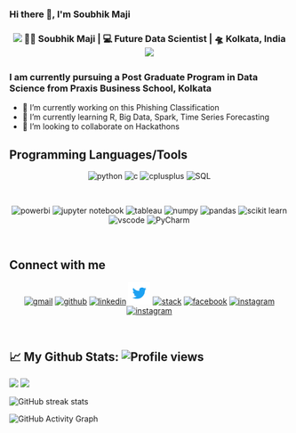 ### Hi there 👋, I'm Soubhik Maji
<div align="center">
<h3><img src="https://media.giphy.com/media/WUlplcMpOCEmTGBtBW/giphy.gif" width="30"> 🙎‍♂️ Soubhik Maji | 💻 Future Data Scientist | 🛸 Kolkata, India <img src="https://media.giphy.com/media/WUlplcMpOCEmTGBtBW/giphy.gif" width="30"></h3>
</div>

### I am currently pursuing a Post Graduate Program in Data Science from Praxis Business School, Kolkata
<!--<img align="right" height="270px" width="450px" alt="GIF" src="https://media.giphy.com/media/3FjEPbKqEPhPpmC8uY/giphy.gif" /> -->

- 🔭 I’m currently working on this Phishing Classification 
- 🌱 I’m currently learning R, Big Data, Spark, Time Series Forecasting
- 👯 I’m looking to collaborate on Hackathons

## Programming Languages/Tools
<div>
<p align="center">
<img src="https://github.com/SABERGLOW/SABERGLOW/blob/master/Misc/image%20backups/homeycombs/Python.png" alt="python" width="57" height="55"/> 
<img src="https://github.com/SABERGLOW/SABERGLOW/blob/master/Misc/image%20backups/homeycombs/C.svg" alt="c" width="50" height="50"/> 
<img src="https://github.com/SABERGLOW/SABERGLOW/blob/master/Misc/image%20backups/homeycombs/C%2B%2B.svg" alt="cplusplus" width="50" height="50"/> 
<img src="https://github.com/SABERGLOW/SABERGLOW/blob/master/Misc/image%20backups/homeycombs/SQL.png" alt="SQL" width="57" height="55"/> 
<p>&nbsp;</p>
<p align="center">
<img src="https://logos-world.net/wp-content/uploads/2022/02/Microsoft-Power-BI-Logo-2016.png" alt="powerbi" width="67" height="48"/> 
<img src="https://upload.wikimedia.org/wikipedia/commons/thumb/3/38/Jupyter_logo.svg/1200px-Jupyter_logo.svg.png" alt="jupyter notebook" width="47" height="50"/>
<img src="https://logos-world.net/wp-content/uploads/2021/10/Tableau-Logo.png" alt="tableau" width="65" height="48"/>
  <img src="https://upload.wikimedia.org/wikipedia/commons/thumb/3/31/NumPy_logo_2020.svg/1280px-NumPy_logo_2020.svg.png" alt="numpy" width="70" height="48"/>
  <img src="https://www.kindpng.com/picc/m/574-5747046_python-pandas-logo-transparent-hd-png-download.png" alt="pandas" width="75" height="48"/>
  <img src="https://upload.wikimedia.org/wikipedia/commons/thumb/0/05/Scikit_learn_logo_small.svg/2560px-Scikit_learn_logo_small.svg.png" alt="scikit learn" width="65" height="48"/>
<img src="https://images-wixmp-ed30a86b8c4ca887773594c2.wixmp.com/f/217d5ea0-623d-40b1-9b31-027b904a5f15/ddjrgww-846ce429-3b0d-4ad8-bf6d-ac52dfe48201.png?token=eyJ0eXAiOiJKV1QiLCJhbGciOiJIUzI1NiJ9.eyJzdWIiOiJ1cm46YXBwOiIsImlzcyI6InVybjphcHA6Iiwib2JqIjpbW3sicGF0aCI6IlwvZlwvMjE3ZDVlYTAtNjIzZC00MGIxLTliMzEtMDI3YjkwNGE1ZjE1XC9kZGpyZ3d3LTg0NmNlNDI5LTNiMGQtNGFkOC1iZjZkLWFjNTJkZmU0ODIwMS5wbmcifV1dLCJhdWQiOlsidXJuOnNlcnZpY2U6ZmlsZS5kb3dubG9hZCJdfQ.ZkEnCXJtjhT0v0UEQF7_k0VfiSaIoZa-YlerQJG-CXw" alt="vscode" width="48" height="48"/> 
<img src="https://images-wixmp-ed30a86b8c4ca887773594c2.wixmp.com/f/217d5ea0-623d-40b1-9b31-027b904a5f15/dccudp7-3a29ffd5-4e85-4123-88cc-4e948bedd7c1.png/v1/fill/w_512,h_512,strp/honeycomb_icon_pycharm_by_mauriliosm_dccudp7-fullview.png?token=eyJ0eXAiOiJKV1QiLCJhbGciOiJIUzI1NiJ9.eyJzdWIiOiJ1cm46YXBwOiIsImlzcyI6InVybjphcHA6Iiwib2JqIjpbW3siaGVpZ2h0IjoiPD01MTIiLCJwYXRoIjoiXC9mXC8yMTdkNWVhMC02MjNkLTQwYjEtOWIzMS0wMjdiOTA0YTVmMTVcL2RjY3VkcDctM2EyOWZmZDUtNGU4NS00MTIzLTg4Y2MtNGU5NDhiZWRkN2MxLnBuZyIsIndpZHRoIjoiPD01MTIifV1dLCJhdWQiOlsidXJuOnNlcnZpY2U6aW1hZ2Uub3BlcmF0aW9ucyJdfQ.H8trsVIaTWNWAe_KnDtr1GN7tt8V8S3ANzAGW1MG2Bs" alt="PyCharm" width="48" height="48"/> 
</div>
<br>

## Connect with me
<p align="center">
<a href = "mailto:soubhik.maji@praxis.ac.in"><img src='https://img.icons8.com/color/48/000000/gmail.png' alt='gmail' height='40'></a>
<a href = https://github.com/majisoubhik01><img src='https://img.icons8.com/color/2x/github--v1.png' alt='github' height='40'></a>
<a href = https://www.linkedin.com/in/soubhik-maji-84629a170//><img src='https://img.icons8.com/color/2x/linkedin.png' alt='linkedin' height='40'></a>
<a href = https://twitter.com/maji_soubhik><img src='https://raw.githubusercontent.com/Delta456/Delta456/master/img/twitter.png' alt='twitter' height='40'></a>
<a href = https://stackoverflow.com/users/14385474/soubhik-maji><img src='https://raw.githubusercontent.com/Delta456/Delta456/master/img/stack.svg' alt='stack' height='40'></a>
<a href = https://www.facebook.com/MacMaji007><img src='https://img.icons8.com/color/2x/facebook-new.png' alt='facebook' height='40'></a>
<a href = https://www.instagram.com/ienvymacmaji007><img src='https://cdn.icon-icons.com/icons2/1826/PNG/512/4202090instagramlogosocialsocialmedia-115598_115703.png' alt='instagram' height='40'></a>
<a href = https://www.reddit.com/user/MacMaji007><img src='https://raw.githubusercontent.com/Delta456/Delta456/master/img/reddit.jpg' alt='instagram' height='40'></a>

<p>&nbsp;</p>

## 📈 My Github Stats: ![Profile views](https://gpvc.arturio.dev/majisoubhik01)  

<a href="https://github.com/majisoubhik01">
  <img height="160px" src="https://github-readme-stats.vercel.app/api?username=majisoubhik01&count_private=true&include_all_commits=true&show_icons=true&hide_border=true&border_radius=15&line_height=24&&title_color=020024&text_color=ffffff&icon_color=020024&bg_color=4,C06C84,6C5B7B,355C7D" /></a>
<a href="https://github.com/majisoubhik01">
  <img height="160px" src="https://github-readme-stats.vercel.app/api/top-langs/?username=majisoubhik01&langs_count=6&layout=compact&hide_border=true&border_radius=15&line_height=24&card_width=380&title_color=020024&text_color=ffffff&bg_color=1,355C7D,6C5B7B,C06C84" /></a>
  
![GitHub streak stats](https://github-readme-streak-stats.herokuapp.com/?user=majisoubhik01&count_private=true&include_all_commits=true&show_icons=true&hide_border=true&border_radius=15&line_height=24&&title_color=020024&text_color=ffffff&icon_color=020024&bg_color=4,C06C84,6C5B7B,355C7D)  

![GitHub Activity Graph](https://activity-graph.herokuapp.com/graph?username=majisoubhik01)  

<!--
**majisoubhik01/majisoubhik01** is a ✨ _special_ ✨ repository because its `README.md` (this file) appears on your GitHub profile.

Here are some ideas to get you started:

- 🔭 I’m currently working on ...
- 🌱 I’m currently learning ...
- 👯 I’m looking to collaborate on ...
- 🤔 I’m looking for help with ...
- 💬 Ask me about ...
- 📫 How to reach me: ...
- 😄 Pronouns: ...
- ⚡ Fun fact: ...
-->

